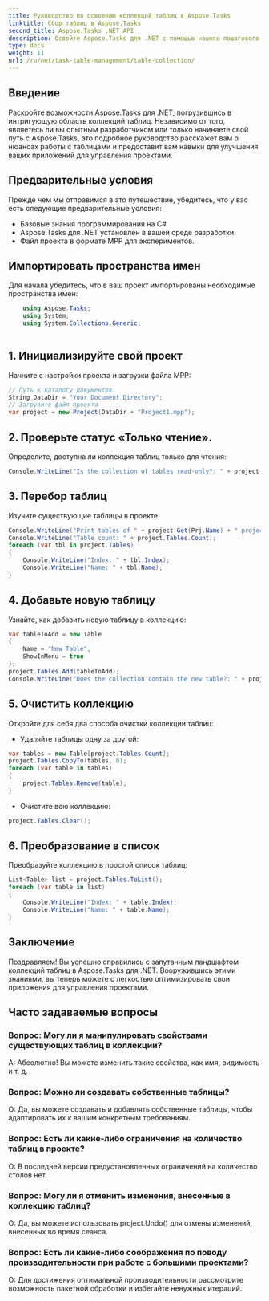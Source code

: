 ```yaml
---
title: Руководство по освоению коллекций таблиц в Aspose.Tasks
linktitle: Сбор таблиц в Aspose.Tasks
second_title: Aspose.Tasks .NET API
description: Освойте Aspose.Tasks для .NET с помощью нашего пошагового руководства по работе с коллекциями таблиц. Усовершенствуйте приложения для управления проектами без особых усилий. Скачать сейчас!
type: docs
weight: 11
url: /ru/net/task-table-management/table-collection/
---
```

## Введение
Раскройте возможности Aspose.Tasks для .NET, погрузившись в интригующую область коллекций таблиц. Независимо от того, являетесь ли вы опытным разработчиком или только начинаете свой путь с Aspose.Tasks, это подробное руководство расскажет вам о нюансах работы с таблицами и предоставит вам навыки для улучшения ваших приложений для управления проектами.
## Предварительные условия
Прежде чем мы отправимся в это путешествие, убедитесь, что у вас есть следующие предварительные условия:
- Базовые знания программирования на C#.
- Aspose.Tasks для .NET установлен в вашей среде разработки.
- Файл проекта в формате MPP для экспериментов.
## Импортировать пространства имен
Для начала убедитесь, что в ваш проект импортированы необходимые пространства имен:
```csharp
    using Aspose.Tasks;
    using System;
    using System.Collections.Generic;
    
```
## 1. Инициализируйте свой проект
Начните с настройки проекта и загрузки файла MPP:
```csharp
// Путь к каталогу документов.
String DataDir = "Your Document Directory";
// Загрузите файл проекта
var project = new Project(DataDir + "Project1.mpp");
```
## 2. Проверьте статус «Только чтение».
Определите, доступна ли коллекция таблиц только для чтения:
```csharp
Console.WriteLine("Is the collection of tables read-only?: " + project.Tables.IsReadOnly);
```
## 3. Перебор таблиц
Изучите существующие таблицы в проекте:
```csharp
Console.WriteLine("Print tables of " + project.Get(Prj.Name) + " project.");
Console.WriteLine("Table count: " + project.Tables.Count);
foreach (var tbl in project.Tables)
{
    Console.WriteLine("Index: " + tbl.Index);
    Console.WriteLine("Name: " + tbl.Name);
}
```
## 4. Добавьте новую таблицу
Узнайте, как добавить новую таблицу в коллекцию:
```csharp
var tableToAdd = new Table
{
    Name = "New Table",
    ShowInMenu = true
};
project.Tables.Add(tableToAdd);
Console.WriteLine("Does the collection contain the new table?: " + project.Tables.Contains(tableToAdd));
```
## 5. Очистить коллекцию
Откройте для себя два способа очистки коллекции таблиц:
- Удаляйте таблицы одну за другой:
```csharp
var tables = new Table[project.Tables.Count];
project.Tables.CopyTo(tables, 0);
foreach (var table in tables)
{
    project.Tables.Remove(table);
}
```
- Очистите всю коллекцию:
```csharp
project.Tables.Clear();
```
## 6. Преобразование в список
Преобразуйте коллекцию в простой список таблиц:
```csharp
List<Table> list = project.Tables.ToList();
foreach (var table in list)
{
    Console.WriteLine("Index: " + table.Index);
    Console.WriteLine("Name: " + table.Name);
}
```
## Заключение
Поздравляем! Вы успешно справились с запутанным ландшафтом коллекций таблиц в Aspose.Tasks для .NET. Вооружившись этими знаниями, вы теперь можете с легкостью оптимизировать свои приложения для управления проектами.
## Часто задаваемые вопросы
### Вопрос: Могу ли я манипулировать свойствами существующих таблиц в коллекции?
А: Абсолютно! Вы можете изменить такие свойства, как имя, видимость и т. д.
### Вопрос: Можно ли создавать собственные таблицы?
О: Да, вы можете создавать и добавлять собственные таблицы, чтобы адаптировать их к вашим конкретным требованиям.
### Вопрос: Есть ли какие-либо ограничения на количество таблиц в проекте?
О: В последней версии предустановленных ограничений на количество столов нет.
### Вопрос: Могу ли я отменить изменения, внесенные в коллекцию таблиц?
О: Да, вы можете использовать project.Undo() для отмены изменений, внесенных во время сеанса.
### Вопрос: Есть ли какие-либо соображения по поводу производительности при работе с большими проектами?
О: Для достижения оптимальной производительности рассмотрите возможность пакетной обработки и избегайте ненужных итераций.